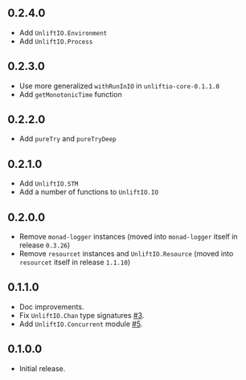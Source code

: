 ## 0.2.4.0

* Add `UnliftIO.Environment`
* Add `UnliftIO.Process`

## 0.2.3.0

* Use more generalized `withRunInIO` in `unliftio-core-0.1.1.0`
* Add `getMonotonicTime` function

## 0.2.2.0

* Add `pureTry` and `pureTryDeep`

## 0.2.1.0

* Add `UnliftIO.STM`
* Add a number of functions to `UnliftIO.IO`

## 0.2.0.0

* Remove `monad-logger` instances (moved into `monad-logger` itself in
  release `0.3.26`)
* Remove `resourcet` instances and `UnliftIO.Resource` (moved into `resourcet`
  itself in release `1.1.10`)

## 0.1.1.0

* Doc improvements.
* Fix `UnliftIO.Chan` type signatures [#3](https://github.com/fpco/unliftio/pull/3).
* Add `UnliftIO.Concurrent` module [#5](https://github.com/fpco/unliftio/pull/5).

## 0.1.0.0

* Initial release.
